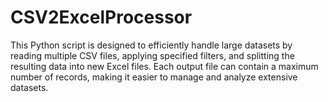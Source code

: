 # CSV2ExcelProcessor
 This Python script is designed to efficiently handle large datasets by reading multiple CSV files, applying specified filters, and splitting the resulting data into new Excel files. Each output file can contain a maximum number of records, making it easier to manage and analyze extensive datasets.
